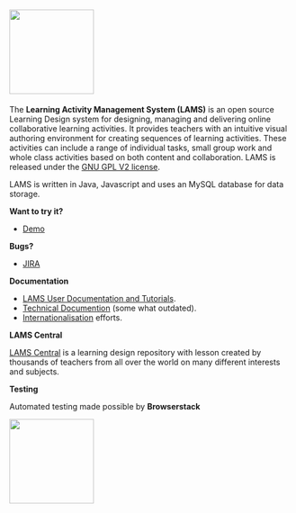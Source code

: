 # <img width="150px" src="https://demo.lamsfoundation.org/lams/images/svg/lams_logo_black.svg">
The <b>Learning Activity Management System (LAMS)</b> is an open source Learning Design system for designing, managing and delivering online collaborative learning activities. It provides teachers with an intuitive visual authoring environment for creating sequences of learning activities. These activities can include a range of individual tasks, small group work and whole class activities based on both content and collaboration. LAMS is released under the <a href="https://github.com/lamsfoundation/lams/blob/master/LICENSE.txt">GNU GPL V2 license</a>.  

LAMS is written in Java, Javascript and uses an MySQL database for data storage. 

<b>Want to try it?</b>

* <a href="https://demo.lamsfoundation.org">Demo</a>


<b>Bugs?</b>
* <a href="https://bugs.lamsfoundation.org/projects/LDEV">JIRA</a>

<b>Documentation</b>

* <a href="https://wiki.lamsfoundation.org/display/lamsdocs/Home">LAMS User Documentation and Tutorials</a>.
* <a href="https://wiki.lamsfoundation.org/display/lams/Home">Technical Documention</a> (some what outdated). 
* <a href="https://wiki.lamsfoundation.org/display/lams/Translating+LAMS">Internationalisation</a> efforts.

<b>LAMS Central</b>

<a href="https://lamscommunity.org/lamscentral/">LAMS Central</a> is a learning design repository with lesson created by thousands of teachers from all over the world on many different interests and subjects. 

<b>Testing</b>

Automated testing made possible by <b>Browserstack</b>

<a href="https://www.browserstack.com"><img width="150px" src="https://p14.zdusercontent.com/attachment/1015988/UU8ibDdCsjJVDtANurCRfTlZ4?token=eyJhbGciOiJkaXIiLCJlbmMiOiJBMTI4Q0JDLUhTMjU2In0..wRsFW1JfCWMVQb_R8R5FVQ.0z67ZNEqNApzeXrTNcwB9wXXsYTwVWMHjelknRgRzM-70OS_-mlj-EcJtM218-Mz1O80Ucg2EGDBbmdG41U0BkZVjxX_JDIXC1xtrxCuUenxFTaqs135cprx-JUMrdpAzmKvt-FklMKdnFFBkfk-CLuOr8Y2zBziwrvGxjIZEZ1v5y4QFppIFr48JXORAXvYLXN691L88By3ERy5FIIrtHHGCEC-nZKmxnuxIceLpG8rqxvGA5RBOiU8dKiTBjaGANpjYXEIlSBUCxuaG5ulbYknEFDPrn3bEBjuGYfbwVg.baRNrKuhmv3TA_6nA75TSA"></a>



